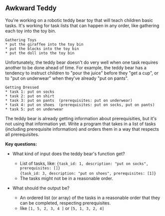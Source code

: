 ## Awkward Teddy

You're working on a robotic teddy bear toy that will teach children basic tasks. It's working for task lists that can happen in any order, like gathering each toy into the toy bin. 

```
Gathering Toys
* put the giraffee into the toy bin
* put the blocks into the toy bin
* put the doll into the toy bin
```

Unfortunately, the teddy bear doesn't do very well when one task requires another to be done ahead of time.  For example, the teddy bear has a tendency to instruct children to "pour the juice" before they "get a cup", or to "put on underwear" when they've already "put on pants".


```
Getting Dressed
* task 1: put on socks 
* task 2: put on shirt
* task 3: put on pants  (prerequisites: put on underwear)
* task 4: put on shoes  (prerequisites: put on socks, put on pants)
* task 5: put on underwear 
```


The teddy bear is already getting information about prerequisities, but it's not using that information yet. Write a program that takes in a list of tasks (including prerequisite information) and orders them in a way that respects all prerequisites. 

**Key questions:**
* What kind of input does the teddy bear's function get?
	* List of tasks, like:
		`{task_id: 1, description: "put on socks", prerequisites: []}`    
		`{task_id: 3, description: "put on shoes", prerequisites: [1]}`
	* The tasks might not be in a reasonable order.


* What should the output be?
	* An ordered list (or array) of the tasks in a reasonable order that they can be completed, respecting prerequisites. 
	* like `[1, 5, 2, 3, 4 ]` or `[5, 1, 3, 2, 4]`

